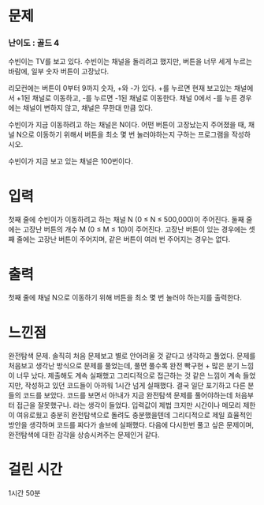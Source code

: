 # 문제

### 난이도 : 골드 4

수빈이는 TV를 보고 있다. 수빈이는 채널을 돌리려고 했지만, 버튼을 너무 세게 누르는 바람에, 일부 숫자 버튼이 고장났다.

리모컨에는 버튼이 0부터 9까지 숫자, +와 -가 있다. +를 누르면 현재 보고있는 채널에서 +1된 채널로 이동하고, -를 누르면 -1된 채널로 이동한다. 채널 0에서 -를 누른 경우에는 채널이 변하지 않고, 채널은 무한대 만큼 있다.

수빈이가 지금 이동하려고 하는 채널은 N이다. 어떤 버튼이 고장났는지 주어졌을 때, 채널 N으로 이동하기 위해서 버튼을 최소 몇 번 눌러야하는지 구하는 프로그램을 작성하시오.

수빈이가 지금 보고 있는 채널은 100번이다.

# 입력

첫째 줄에 수빈이가 이동하려고 하는 채널 N (0 ≤ N ≤ 500,000)이 주어진다. 둘째 줄에는 고장난 버튼의 개수 M (0 ≤ M ≤ 10)이 주어진다. 고장난 버튼이 있는 경우에는 셋째 줄에는 고장난 버튼이 주어지며, 같은 버튼이 여러 번 주어지는 경우는 없다.

# 출력

첫째 줄에 채널 N으로 이동하기 위해 버튼을 최소 몇 번 눌러야 하는지를 출력한다.

# 느낀점

완전탐색 문제. 솔직히 처음 문제보고 별로 안어려울 것 같다고 생각하고 풀었다. 문제를 처음보고 생각난 방식으로 문제를 풀었는데, 풀면 풀수록 완전 빡구현 + 많은 분기 느낌이 너무 났다. 제출해도 계속 실패했고 그리디적으로 접근하는 것 같은 느낌이 계속 들었지만, 작성하고 있던 코드들이 아까워 1시간 넘게 실패했다. 결국 일단 포기하고 다른 분들의 코드를 보았다. 코드를 보면서 아!내가 지금 완전탐색 문제를 풀어야하는데 처음부터 접근을 잘못했구나. 라는 생각이 들었다. 입력값이 제법 크지만 시간이나 메모리 제한이 여유로웠고 충분히 완전탐색으로 돌려도 충분했을텐데 그리디적으로 제일 효율적인 방안을 생각하며 코드를 짜다가 솔브에 실패했다. 다음에 다시한번 풀고 싶은 문제이며, 완전탐색에 대한 감각을 상승시켜주는 문제인거 같다.

# 걸린 시간

1시간 50분

